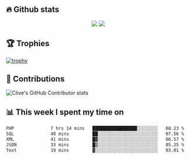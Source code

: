 ## &#128293; Github stats

<!-- GitHub Readme Streak Stats - https://github.com/DenverCoder1/github-readme-streak-stats -->
<p align="center">

<picture>
  <source 
    srcset="https://github-readme-stats.vercel.app/api?username=clivewalkden&count_private=true&show_icons=true&theme=darcula"
    media="(prefers-color-scheme: dark)"
  />
  <source
    srcset="https://github-readme-stats.vercel.app/api?username=clivewalkden&count_private=true&show_icons=true&theme=calm"
    media="(prefers-color-scheme: light), (prefers-color-scheme: no-preference)"
  />
  <img src="https://github-readme-stats.vercel.app/api?username=clivewalkden&count_private=true&show_icons=true&theme=darcula" />
</picture>

<a href="https://git.io/streak-stats" target="_blank">
  <img src="http://github-readme-streak-stats.herokuapp.com?user=clivewalkden&theme=darcula&date_format=j%20M%5B%20Y%5D" />
</a>

</p>

## &#127942; Trophies
[![trophy](https://github-profile-trophy.vercel.app/?username=clivewalkden&theme=onedark)](https://github.com/clivewalkden/github-profile-trophy)

## &#129309; Contributions
![Clive's GitHub Contributor stats](https://github-contributor-stats.vercel.app/api?username=clivewalkden)

## &#128202; This week I spent my time on
<!--START_SECTION:waka-->

```txt
PHP              7 hrs 14 mins   █████████████████░░░░░░░░   68.23 %
SQL              48 mins         ██░░░░░░░░░░░░░░░░░░░░░░░   07.56 %
XML              41 mins         █▓░░░░░░░░░░░░░░░░░░░░░░░   06.57 %
JSON             33 mins         █▒░░░░░░░░░░░░░░░░░░░░░░░   05.25 %
Text             19 mins         ▓░░░░░░░░░░░░░░░░░░░░░░░░   03.01 %
```

<!--END_SECTION:waka-->
